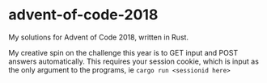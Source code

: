 # advent-of-code-2018

My solutions for Advent of Code 2018, written in Rust.

My creative spin on the challenge this year is to GET input and POST answers automatically.
This requires your session cookie, which is input as the only argument to the programs, 
ie `cargo run <sessionid here>`
